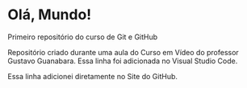 # Olá, Mundo!
 Primeiro repositório do curso de Git e GitHub

Repositório criado durante uma aula do Curso em Vídeo do professor Gustavo Guanabara.
Essa linha foi adicionada no Visual Studio Code.

Essa linha adicionei diretamente no Site do GitHub.
